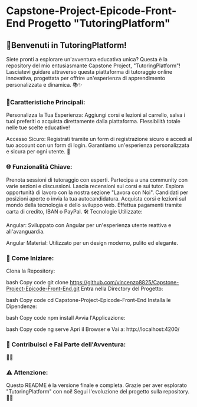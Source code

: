 # Capstone-Project-Epicode-Front-End Progetto "TutoringPlatform"

## 🚀Benvenuti in TutoringPlatform!


Siete pronti a esplorare un'avventura educativa unica? Questa è la repository del mio entusiasmante Capstone Project, "TutoringPlatform"! Lasciatevi guidare attraverso questa piattaforma di tutoraggio online innovativa, progettata per offrire un'esperienza di apprendimento personalizzata e dinamica. 📚✨

### 🌟Caratteristiche Principali:

Personalizza la Tua Esperienza:
Aggiungi corsi e lezioni al carrello, salva i tuoi preferiti o acquista direttamente dalla piattaforma. Flessibilità totale nelle tue scelte educative!

Accesso Sicuro:
Registrati tramite un form di registrazione sicuro e accedi al tuo account con un form di login. Garantiamo un'esperienza personalizzata e sicura per ogni utente. 🔐

### 🌐 Funzionalità Chiave:

Prenota sessioni di tutoraggio con esperti.
Partecipa a una community con varie sezioni e discussioni.
Lascia recensioni sui corsi e sui tutor.
Esplora opportunità di lavoro con la nostra sezione "Lavora con Noi".
Candidati per posizioni aperte o invia la tua autocandidatura.
Acquista corsi e lezioni sul mondo della tecnologia e dello sviluppo web.
Effettua pagamenti tramite carta di credito, IBAN o PayPal.
🛠 Tecnologie Utilizzate:

Angular:
Sviluppato con Angular per un'esperienza utente reattiva e all'avanguardia.

Angular Material:
Utilizzato per un design moderno, pulito ed elegante.

### 🚀 Come Iniziare:

Clona la Repository:

bash
Copy code
git clone https://github.com/vincenzo8825/Capstone-Project-Epicode-Front-End.git
Entra nella Directory del Progetto:

bash
Copy code
cd Capstone-Project-Epicode-Front-End
Installa le Dipendenze:

bash
Copy code
npm install
Avvia l'Applicazione:

bash
Copy code
ng serve
Apri il Browser e Vai a:
http://localhost:4200/

### 🌈 Contribuisci e Fai Parte dell'Avventura:

🚀🤝

### ⚠️ Attenzione:
Questo README è la versione finale e completa. Grazie per aver esplorato "TutoringPlatform" con noi! Segui l'evoluzione del progetto sulla repository. 🙏✨
